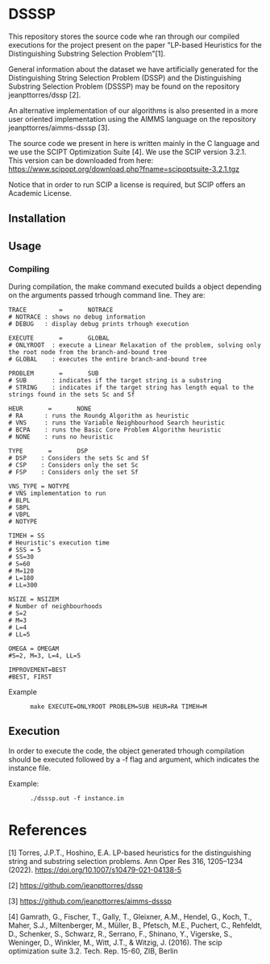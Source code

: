 # DSSSP

This repository stores the source code whe ran through our compiled executions for the project present on the paper "LP-based Heuristics for the Distinguishing Substring Selection Problem"[1]. 

General information about the dataset we have artificially generated for the Distinguishing String Selection Problem (DSSP) and the Distinguishing Substring Selection Problem (DSSSP) may be found on the repository jeanpttorres/dssp [2].

An alternative implementation of our algorithms is also presented in a more user oriented implementation using the AIMMS language on the repository jeanpttorres/aimms-dsssp [3].

The source code we present in here is written mainly in the C language and we use the SCIPT Optimization Suite [4]. We use the SCIP version 3.2.1. This version can be downloaded from here: https://www.scipopt.org/download.php?fname=scipoptsuite-3.2.1.tgz

Notice that in order to run SCIP a license is required, but SCIP offers an Academic License.

## Installation


## Usage

### Compiling

During compilation, the make command executed builds a object depending on the arguments passed trhough command line. They are:

```
TRACE         =       NOTRACE
# NOTRACE : shows no debug information
# DEBUG   : display debug prints trhough execution

EXECUTE       =       GLOBAL
# ONLYROOT  : execute a Linear Relaxation of the problem, solving only the root node from the branch-and-bound tree
# GLOBAL    : executes the entire branch-and-bound tree

PROBLEM       =       SUB
# SUB       : indicates if the target string is a substring 
# STRING    : indicates if the target string has length equal to the strings found in the sets Sc and Sf

HEUR       =       NONE
# RA      : runs the Roundg Algorithm as heuristic
# VNS     : runs the Variable Neighbourhood Search heuristic
# BCPA    : runs the Basic Core Problem Algorithm heuristic
# NONE    : runs no heuristic

TYPE       = 	   DSP
# DSP    : Considers the sets Sc and Sf
# CSP    : Considers only the set Sc
# FSP    : Considers only the set Sf

VNS_TYPE = NOTYPE
# VNS implementation to run
# BLPL 
# SBPL
# VBPL
# NOTYPE

TIMEH = SS
# Heuristic's execution time
# SSS = 5
# SS=30
# S=60
# M=120
# L=180
# LL=300

NSIZE = NSIZEM
# Number of neighbourhoods
# S=2
# M=3
# L=4
# LL=5

OMEGA = OMEGAM
#S=2, M=3, L=4, LL=5

IMPROVEMENT=BEST
#BEST, FIRST
```

Example

```
      make EXECUTE=ONLYROOT PROBLEM=SUB HEUR=RA TIMEH=M
```

## Execution

In order to execute the code, the object generated trhough compilation should be executed followed by a -f flag and argument, which indicates the instance file.

Example:

```
      ./dsssp.out -f instance.in
```

# References

[1] Torres, J.P.T., Hoshino, E.A. LP-based heuristics for the distinguishing string and substring selection problems. Ann Oper Res 316, 1205–1234 (2022). https://doi.org/10.1007/s10479-021-04138-5

[2] https://github.com/jeanpttorres/dssp

[3] https://github.com/jeanpttorres/aimms-dsssp

[4] Gamrath, G., Fischer, T., Gally, T., Gleixner, A.M., Hendel, G., Koch, T., Maher, S.J., Miltenberger, M., Müller, B., Pfetsch, M.E., Puchert, C., Rehfeldt, D., Schenker, S., Schwarz, R., Serrano, F., Shinano, Y., Vigerske, S., Weninger, D., Winkler, M., Witt, J.T., & Witzig, J. (2016). The scip optimization suite 3.2. Tech. Rep. 15-60, ZIB, Berlin
